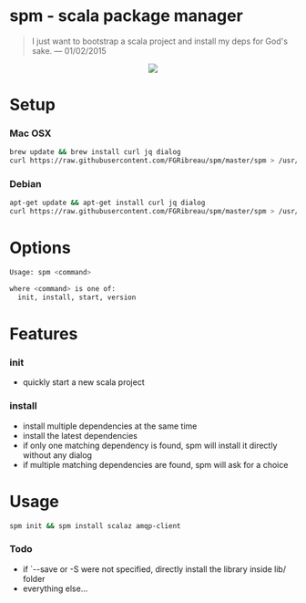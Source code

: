 # spm - scala package manager


> I just want to bootstrap a scala project and install my deps for God's sake.
> — 01/02/2015


<p align="center"><a href="http://showterm.io/1f5283d1b09d33d6da1a8"><img src="http://i.imgur.com/terVLiN.gif"/></a></p>

# Setup

### Mac OSX

```bash
brew update && brew install curl jq dialog
curl https://raw.githubusercontent.com/FGRibreau/spm/master/spm > /usr/local/bin/spm
```

### Debian

```bash
apt-get update && apt-get install curl jq dialog
curl https://raw.githubusercontent.com/FGRibreau/spm/master/spm > /usr/local/bin/spm
```

# Options

```bash
Usage: spm <command>

where <command> is one of:
  init, install, start, version
```

# Features

### init

- quickly start a new scala project

### install

- install multiple dependencies at the same time
- install the latest dependencies
- if only one matching dependency is found, spm will install it directly without any dialog
- if multiple matching dependencies are found, spm will ask for a choice

# Usage

```bash
spm init && spm install scalaz amqp-client
```

### Todo

- if `--save or -S were not specified, directly install the library inside lib/ folder
- everything else...
